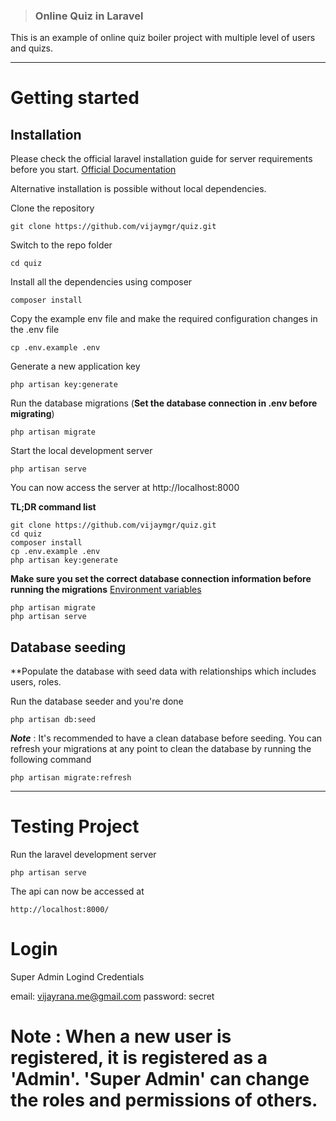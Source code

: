 > ### Online Quiz in Laravel

This is an example of online quiz boiler project with multiple level of users and quizs.

----------

# Getting started

## Installation

Please check the official laravel installation guide for server requirements before you start. [Official Documentation](https://laravel.com/docs/5.4/installation#installation)

Alternative installation is possible without local dependencies.

Clone the repository

    git clone https://github.com/vijaymgr/quiz.git

Switch to the repo folder

    cd quiz

Install all the dependencies using composer

    composer install

Copy the example env file and make the required configuration changes in the .env file

    cp .env.example .env

Generate a new application key

    php artisan key:generate

Run the database migrations (**Set the database connection in .env before migrating**)

    php artisan migrate

Start the local development server

    php artisan serve

You can now access the server at http://localhost:8000

**TL;DR command list**

    git clone https://github.com/vijaymgr/quiz.git
    cd quiz
    composer install
    cp .env.example .env
    php artisan key:generate

**Make sure you set the correct database connection information before running the migrations** [Environment variables](#environment-variables)

    php artisan migrate
    php artisan serve

## Database seeding

**Populate the database with seed data with relationships which includes users, roles.

Run the database seeder and you're done

    php artisan db:seed

***Note*** : It's recommended to have a clean database before seeding. You can refresh your migrations at any point to clean the database by running the following command

    php artisan migrate:refresh

----------

# Testing Project

Run the laravel development server

    php artisan serve

The api can now be accessed at

    http://localhost:8000/

# Login

Super Admin Logind Credentials

email: vijayrana.me@gmail.com
password: secret

# Note : When a new user is registered, it is registered as a 'Admin'. 'Super Admin' can change the roles and permissions of others.